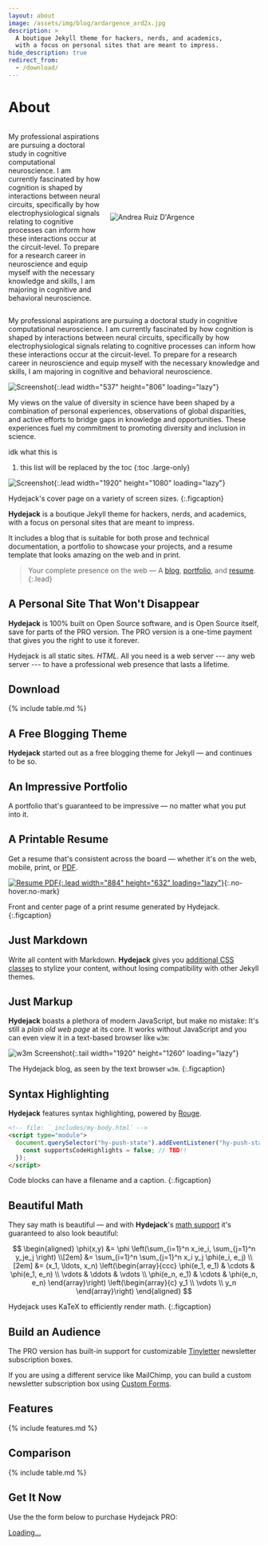 ```yaml
---
layout: about
image: /assets/img/blog/ardargence_ard2x.jpg
description: >
  A boutique Jekyll theme for hackers, nerds, and academics,
  with a focus on personal sites that are meant to impress.
hide_description: true
redirect_from:
  - /download/
---
```


# About

<!--author-->

<div style="display: flex; align-items: center;">
  <div style="flex: 1;">
    <p>My professional aspirations are pursuing a doctoral study in cognitive computational neuroscience. I am currently fascinated by how cognition is shaped by interactions between neural circuits, specifically by how electrophysiological signals relating to cognitive processes can inform how these interactions occur at the circuit-level. To prepare for a research career in neuroscience and equip myself with the necessary knowledge and skills, I am majoring in cognitive and behavioral neuroscience.</p>
  </div>
  <div style="flex: 0 0 300px; margin-left: 20px;">
    <img src="assets/img/blog/ardargence_ard2x.jpg" alt="Andrea Ruiz D'Argence" style="max-width: 100%;">
  </div>
</div>













My professional aspirations are pursuing a doctoral study in cognitive computational neuroscience. I am currently fascinated by how cognition is shaped by interactions between neural circuits, specifically by how electrophysiological signals relating to cognitive processes can inform how these interactions occur at the circuit-level. To prepare for a research career in neuroscience and equip myself with the necessary knowledge and skills, I am majoring in cognitive and behavioral neuroscience. 

![Screenshot](assets/img/blog/ardargence_ard2x.jpg){:.lead width="537" height="806" loading="lazy"}

My views on the value of diversity in science have been shaped by a combination of personal experiences, observations of global disparities, and active efforts to bridge gaps in knowledge and opportunities. These experiences fuel my commitment to promoting diversity and inclusion in science.


idk what this is
1. this list will be replaced by the toc
{:toc .large-only}

![Screenshot](assets/img/blog/hydejack-9.jpg){:.lead width="1920" height="1080" loading="lazy"}

Hydejack's cover page on a variety of screen sizes.
{:.figcaption}


**Hydejack** is a boutique Jekyll theme for hackers, nerds, and academics, with a focus on personal sites that are meant to impress. 

It includes a blog that is suitable for both prose and technical documentation, a portfolio to showcase your projects, and a resume template that looks amazing on the web and in print.

> Your complete presence on the web — A [blog], [portfolio], and [resume].
{:.lead}


## A Personal Site That Won't Disappear

**Hydejack** is 100% built on Open Source software, and is Open Source itself, save for parts of the PRO version. The PRO version is a one-time payment that gives you the right to use it forever.

Hydejack is all static sites. _HTML_. All you need is a web server --- any web server --- to have a professional web presence that lasts a lifetime.

## Download

{% include table.md %}


## A Free Blogging Theme
**Hydejack** started out as a free blogging theme for Jekyll — and continues to be so.

<!--posts-->


## An Impressive Portfolio
A portfolio that's guaranteed to be impressive — no matter what you put into it.

<!--projects-->


## A Printable Resume
Get a resume that's consistent across the board — whether it's on the web, mobile, print, or [PDF](assets/Resume.pdf).

[![Resume PDF](assets/img/blog/resume.png){:.lead width="884" height="632" loading="lazy"}][resume]{:.no-hover.no-mark}

Front and center page of a print resume generated by Hydejack.
{:.figcaption}


## Just Markdown
Write all content with Markdown. __Hydejack__ gives you [additional CSS classes](docs/writing.md) to stylize your content, without losing compatibility with other Jekyll themes.


## Just Markup
**Hydejack** boasts a plethora of modern JavaScript, but make no mistake: It's still a _plain old web page_ at its core. It works without JavaScript and you can even view it in a text-based browser like `w3m`:

![w3m Screenshot](assets/img/blog/w3m.png){:.tail width="1920" height="1260" loading="lazy"}

The Hydejack blog, as seen by the text browser `w3m`.
{:.figcaption}


## Syntax Highlighting
**Hydejack** features syntax highlighting, powered by [Rouge].

```html
<!-- file: `_includes/my-body.html` -->
<script type="module">
  document.querySelector("hy-push-state").addEventListener("hy-push-state-load", () => {
    const supportsCodeHighlights = false; // TBD!!
  });
</script>
```

Code blocks can have a filename and a caption.
{:.figcaption}


## Beautiful Math
They say math is beautiful — and with **Hydejack**'s [math support][math] it's guaranteed to also look beautiful:

$$
\begin{aligned}
  \phi(x,y) &= \phi \left(\sum_{i=1}^n x_ie_i, \sum_{j=1}^n y_je_j \right) \\[2em]
            &= \sum_{i=1}^n \sum_{j=1}^n x_i y_j \phi(e_i, e_j)            \\[2em]
            &= (x_1, \ldots, x_n)
               \left(\begin{array}{ccc}
                 \phi(e_1, e_1)  & \cdots & \phi(e_1, e_n) \\
                 \vdots          & \ddots & \vdots         \\
                 \phi(e_n, e_1)  & \cdots & \phi(e_n, e_n)
               \end{array}\right)
               \left(\begin{array}{c}
                 y_1    \\
                 \vdots \\
                 y_n
               \end{array}\right)
\end{aligned}
$$

Hydejack uses KaTeX to efficiently render math.
{:.figcaption}


## Build an Audience
The PRO version has built-in support for customizable [Tinyletter] newsletter subscription boxes.

If you are using a different service like MailChimp, you can build a custom newsletter subscription box using [Custom Forms][forms].


## Features

{% include features.md %}


## Comparison

{% include table.md %}


## Get It Now

Use the the form below to purchase Hydejack PRO:

<div class="gumroad-product-embed" data-gumroad-product-id="nuOluY"><a href="https://gumroad.com/l/nuOluY">Loading…</a></div>


[blog]: /
[portfolio]: https://hydejack.com/examples/
[resume]: https://hydejack.com/resume/
[download]: https://hydejack.com/download/
[welcome]: https://hydejack.com/
[forms]: https://hydejack.com/forms-by-example/

[features]: #features
[news]: #build-an-audience
[syntax]: syntax-highlighting
[latex]: #beautiful-math
[dark]: https://hydejack.com/blog/hydejack/2018-09-01-introducing-dark-mode/
[search]: https://hydejack.com/#_search-input
[grid]: https://hydejack.com/blog/hydejack/

[lic]: LICENSE.md
[pro]: licenses/PRO.md
[docs]: docs/README.md
[ofln]: docs/advanced.md#enabling-offline-support
[math]: docs/writing.md#adding-math

[kit]: https://github.com/hydecorp/hydejack-starter-kit/releases
[src]: https://github.com/hydecorp/hydejack
[gem]: https://rubygems.org/gems/jekyll-theme-hydejack
[buy]: https://gum.co/nuOluY

[gpss]: https://developers.google.com/speed/pagespeed/insights/?url=https%3A%2F%2Fhydejack.com%2Fdocs%2F
[rouge]: http://rouge.jneen.net
[katex]: https://khan.github.io/KaTeX/
[mathjax]: https://www.mathjax.org/
[tinyletter]: https://tinyletter.com/
